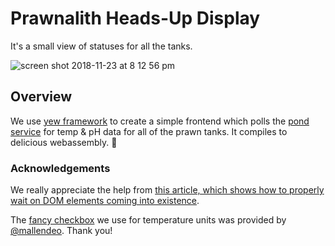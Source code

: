 # Prawnalith Heads-Up Display

It's a small view of statuses for all the tanks.

![screen shot 2018-11-23 at 8 12 56 pm](https://user-images.githubusercontent.com/38859656/48963225-34ffa900-ef5c-11e8-85f1-d6191e4bfaef.png)

## Overview

We use [yew framework](https://github.com/DenisKolodin/yew) to create a simple frontend which polls
the [pond service](/cloud_images/pond) for temp & pH data for all of the prawn tanks.  It compiles to delicious webassembly. 🍭

### Acknowledgements

We really appreciate the help from [this article, which shows how to properly wait on DOM elements coming into existence](https://swizec.com/blog/how-to-properly-wait-for-dom-elements-to-show-up-in-modern-browsers/swizec/6663).

The [fancy checkbox](https://codepen.io/mallendeo/pen/eLIiG) we use for temperature units was provided by [@mallendeo](https://twitter.com/mallendeo). Thank you!
